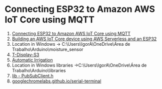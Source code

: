 # Connecting ESP32 to Amazon AWS IoT Core using MQTT

1. [Connecting ESP32 to Amazon AWS IoT Core using MQTT](https://how2electronics.com/connecting-esp32-to-amazon-aws-iot-core-using-mqtt)
2. [Building an AWS IoT Core device using AWS Serverless and an ESP32](https://aws.amazon.com/blogs/compute/building-an-aws-iot-core-device-using-aws-serverless-and-an-esp32)
3. Location in Windows -> C:\Users\IgorA\OneDrive\Área de Trabalho\Arduino\moisture_sensor
4. [T-Display-S3](https://github.com/igoralves1/T-Display-S3)
5. [Automatic Irrigation](https://www.aliexpress.us/item/3256804642371142.html?spm=a2g0o.order_list.order_list_main.75.40891802e3ZNxU&gatewayAdapt=glo2usa)
6. Location in Windows libraries ->C:\Users\IgorA\OneDrive\Área de Trabalho\Arduino\libraries
7. [lib - PubSubClient.h](https://pubsubclient.knolleary.net)
8. [googlechromelabs.github.io/serial-terminal](https://googlechromelabs.github.io/serial-terminal/)
